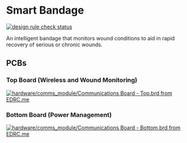 # Smart Bandage
[![design rule check status](https://edrc.me/api/v1/user/Mobius5150/project/smart-bandage/img/status.svg)](https://edrc.me/g/Mobius5150/smart-bandage)

An intelligent bandage that monitors wound conditions to aid in rapid recovery of serious or chronic wounds.

## PCBs
### Top Board (Wireless and Wound Monitoring)
[![hardware/comms_module/Communications Board - Top.brd from EDRC.me](https://edrc.me/api/v1/user/Mobius5150/project/smart-bandage/build/80/img/file/hardware%2Fcomms_module%2FCommunications%20Board%20-%20Top.png)](https://edrc.me/g/Mobius5150/smart-bandage)

### Bottom Board (Power Management)
[![hardware/comms_module/Communications Board - Bottom.brd from EDRC.me](https://edrc.me/api/v1/user/Mobius5150/project/smart-bandage/build/80/img/file/hardware%2Fcomms_module%2FCommunications%20Board%20-%20Bottom.png)](https://edrc.me/g/Mobius5150/smart-bandage)
